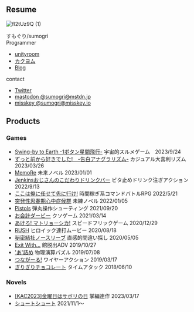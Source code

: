 ## Resume
![fl2tUz9Q (1)](https://user-images.githubusercontent.com/12965248/149537083-ae444122-0b47-4401-9482-c2b3d7f64a4a.png)

すもぐり/sumogri  
Programmer  

- [unityroom](https://unityroom.com/users/syq0mdbnfwxku1e253vr)
- [カクヨム](https://kakuyomu.jp/users/sumogri_zero/works)
- [Blog](http://sumogri.hatenablog.com/)

contact
- [Twitter](https://twitter.com/Sumoguri_Zero)
- [mastodon @sumogri@mstdn.jp](https://mstdn.jp/@sumogri)
- [misskey @sumogri@misskey.io](https://misskey.io/@sumogri)

## Products

### Games

- [Swing-by to Earth -1ボタン星間飛行-](https://unityroom.com/games/sbte) 宇宙的スルメゲーム　2023/9/24
- [ずっと前から好きでした!　-告白アナグラリズム-](https://unityroom.com/games/zmsd) カジュアル大喜利リズム 2023/03/26
- [MemoRe](https://unityroom.com/games/memore) 未来ノベル 2023/01/01
- [Jenkinsおじさんのこだわりドリンクバー](https://unityroom.com/games/jenkins_drink) ビタ止めドリンク注ぎアクション 2022/9/13
- [ここは俺に任せて先に行け!](https://unityroom.com/games/komsik) 時間稼ぎ系コマンドバトルRPG 2022/5/21
- [突発性思春期心中症候群](https://unityroom.com/games/kokoro) 未練ノベル 2022/01/05 
- [Pistols](https://unityroom.com/games/pistols) 弾丸操作シューティング 2021/09/20 
- [お会計ダービー](https://unityroom.com/games/okaikey_derby) クソゲーム 2021/03/14 
- [あけろ! マトリョーシカ!](https://unityroom.com/games/pandora) スピードフリックゲーム 2020/12/29 
- [RUSH](https://unityroom.com/games/rush) ヒロイック連打ムービー 2020/08/18 
- [秘密結社ノースリーブ](https://unityroom.com/games/ss_nosleeve) 直感的間違い探し 2020/05/05  
- [Exit With...](https://unityroom.com/games/exitwith) 館脱出ADV  2019/10/27 
- ['あ'詰め](https://unityroom.com/games/pack_a) 物理演算パズル 2019/07/08
- [つながーる!](https://unityroom.com/games/linking_girl) ワイヤーアクション 2019/03/17
- [ぎりぎりチョコレート](https://unityroom.com/games/girigirichocolate) タイムアタック 2018/06/10

### Novels

- [[KAC2023]金曜日はサボリの日](https://kakuyomu.jp/users/sumogri_zero/collections/16817330654232269267) 掌編連作 2023/03/17
- [ショートショート](https://kakuyomu.jp/works/16816700428838437793) 2021/11/1～ 
